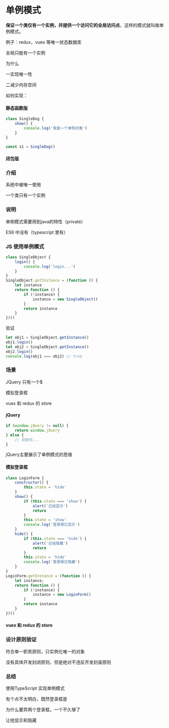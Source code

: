 # 单例模式



**保证一个类仅有一个实例，并提供一个访问它的全局访问点**，这样的模式就叫做单例模式。




例子：redux，vuex 等唯一状态数据库

全局只能有一个实例

为什么

一实现唯一性

二减少内存空间

如何实现：

#### 静态函数版

```javascript
class SingleDog {
    show() {
        console.log('我是一个单例对象')
    }
}

const s1 = SingleDog()
```



#### 闭包版

### 介绍

系统中被唯一使用

一个类只有一个实例



### 说明

单例模式需要用到java的特性（private）

ES6 中没有（typescript 里有）



### JS 使用单例模式

```javascript
class SingleObject {
    login() {
        console.log('login...')
    }
}
SingleObject.getInstance = (function () {
    let instance
    return function () {
        if (!instance) {
            instance = new SingleObject()
        }
        return instance
    }
})()
```

验证

```javascript
let obj1 = SingleObject.getInstance()
obj1.login()
let obj2 = SingleObject.getInstance()
obj2.login()
console.log(obj1 === obj2) // true
```



### 场景

JQuery 只有一个$

模拟登录框

vuex 和 redux 的 store



#### jQuery

```javascript
if (window.jQuery != null) {
    return window.jQuery
} else {
    // 初始化...
}
```

jQuery主要展示了单例模式的思维

#### 模拟登录框

```javascript
class LoginForm {
    constructor() {
        this.state = 'hide'
    }
    show() {
        if (this.state === 'show') {
            alert('已经显示')
            return
        }
        this.state = 'show'
        console.log('登录框已显示')
    }
    hide() {
        if (this.state === 'hide') {
            alert('已经隐藏')
            return
        }
        this.state = 'hide'
        console.log('登录框已隐藏')
    }
}
LoginForm.getInstance = (function () {
    let instance;
    return function () {
        if (!instance) {
            instance = new LoginForm()
        }
        return instance
    }
})()
```

#### vuex 和 redux 的 store



### 设计原则验证

符合单一职责原则，只实例化唯一的对象

没有具体开发封闭原则，但是绝对不违反开发封装原则



### 总结



使用TypeScript 实现单例模式



有个点不太明白，既然登录框是

为什么要弄两个登录框，一个不久够了

让他显示和隐藏









